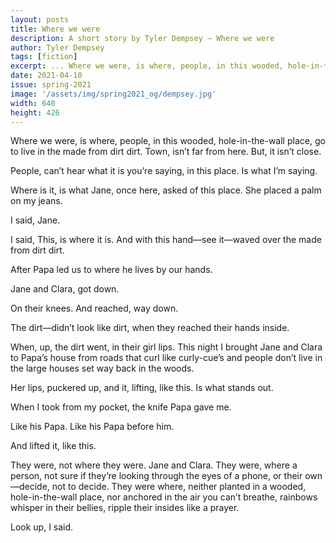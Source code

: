 ```yaml
---
layout: posts
title: Where we were
description: A short story by Tyler Dempsey – Where we were
author: Tyler Dempsey
tags: [fiction]
excerpt: ... Where we were, is where, people, in this wooded, hole-in-the-wall place ...
date: 2021-04-10
issue: spring-2021
image: '/assets/img/spring2021_og/dempsey.jpg'
width: 640
height: 426
---
```


Where we were, is where, people, in this wooded, hole-in-the-wall place, go to live in the made from dirt dirt. Town, isn’t far from here. But, it isn’t close.

People, can’t hear what it is you’re saying, in this place. Is what I’m saying.

Where is it, is what Jane, once here, asked of this place. She placed a palm on my jeans.

I said, Jane.

I said, This, is where it is. And with this hand—see it—waved over the made from dirt dirt.

After Papa led us to where he lives by our hands.

Jane and Clara, got down.

On their knees. And reached, way down.

The dirt—didn’t look like dirt, when they reached their hands inside.

When, up, the dirt went, in their girl lips. This night I brought Jane and Clara to Papa’s house from roads that curl like curly-cue’s and people don’t live in the large houses set way back in the woods.

Her lips, puckered up, and it, lifting, like this. Is what stands out.

When I took from my pocket, the knife Papa gave me.

Like his Papa. Like his Papa before him.

And lifted it, like this.

They were, not where they were. Jane and Clara. They were, where a person, not sure if they’re looking through the eyes of a phone, or their own—decide, not to decide. They were where, neither planted in a wooded, hole-in-the-wall place, nor anchored in the air you can’t breathe, rainbows whisper in their bellies, ripple their insides like a prayer.

Look up, I said.
